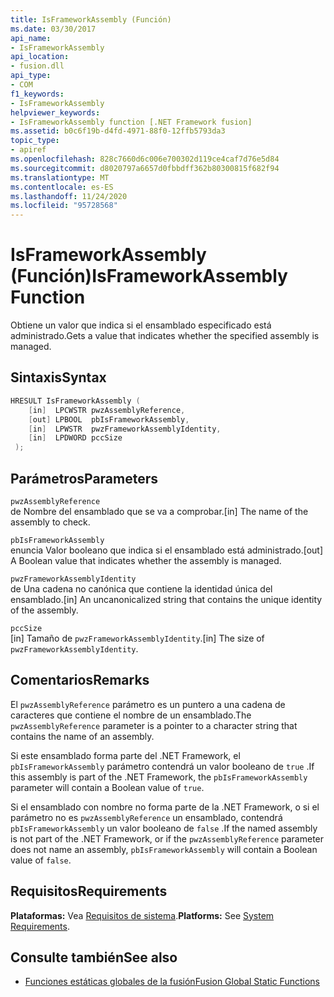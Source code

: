 ```yaml
---
title: IsFrameworkAssembly (Función)
ms.date: 03/30/2017
api_name:
- IsFrameworkAssembly
api_location:
- fusion.dll
api_type:
- COM
f1_keywords:
- IsFrameworkAssembly
helpviewer_keywords:
- IsFrameworkAssembly function [.NET Framework fusion]
ms.assetid: b0c6f19b-d4fd-4971-88f0-12ffb5793da3
topic_type:
- apiref
ms.openlocfilehash: 828c7660d6c006e700302d119ce4caf7d76e5d84
ms.sourcegitcommit: d8020797a6657d0fbbdff362b80300815f682f94
ms.translationtype: MT
ms.contentlocale: es-ES
ms.lasthandoff: 11/24/2020
ms.locfileid: "95728568"
---
```

# <a name="isframeworkassembly-function"></a><span data-ttu-id="f63d0-102">IsFrameworkAssembly (Función)</span><span class="sxs-lookup"><span data-stu-id="f63d0-102">IsFrameworkAssembly Function</span></span>

<span data-ttu-id="f63d0-103">Obtiene un valor que indica si el ensamblado especificado está administrado.</span><span class="sxs-lookup"><span data-stu-id="f63d0-103">Gets a value that indicates whether the specified assembly is managed.</span></span>  
  
## <a name="syntax"></a><span data-ttu-id="f63d0-104">Sintaxis</span><span class="sxs-lookup"><span data-stu-id="f63d0-104">Syntax</span></span>  
  
```cpp  
HRESULT IsFrameworkAssembly (  
    [in]  LPCWSTR pwzAssemblyReference,  
    [out] LPBOOL  pbIsFrameworkAssembly,  
    [in]  LPWSTR  pwzFrameworkAssemblyIdentity,  
    [in]  LPDWORD pccSize  
 );  
```  
  
## <a name="parameters"></a><span data-ttu-id="f63d0-105">Parámetros</span><span class="sxs-lookup"><span data-stu-id="f63d0-105">Parameters</span></span>  

 `pwzAssemblyReference`  
 <span data-ttu-id="f63d0-106">de Nombre del ensamblado que se va a comprobar.</span><span class="sxs-lookup"><span data-stu-id="f63d0-106">[in] The name of the assembly to check.</span></span>  
  
 `pbIsFrameworkAssembly`  
 <span data-ttu-id="f63d0-107">enuncia Valor booleano que indica si el ensamblado está administrado.</span><span class="sxs-lookup"><span data-stu-id="f63d0-107">[out] A Boolean value that indicates whether the assembly is managed.</span></span>  
  
 `pwzFrameworkAssemblyIdentity`  
 <span data-ttu-id="f63d0-108">de Una cadena no canónica que contiene la identidad única del ensamblado.</span><span class="sxs-lookup"><span data-stu-id="f63d0-108">[in] An uncanonicalized string that contains the unique identity of the assembly.</span></span>  
  
 `pccSize`  
 <span data-ttu-id="f63d0-109">[in] Tamaño de `pwzFrameworkAssemblyIdentity`.</span><span class="sxs-lookup"><span data-stu-id="f63d0-109">[in] The size of `pwzFrameworkAssemblyIdentity`.</span></span>  
  
## <a name="remarks"></a><span data-ttu-id="f63d0-110">Comentarios</span><span class="sxs-lookup"><span data-stu-id="f63d0-110">Remarks</span></span>  

 <span data-ttu-id="f63d0-111">El `pwzAssemblyReference` parámetro es un puntero a una cadena de caracteres que contiene el nombre de un ensamblado.</span><span class="sxs-lookup"><span data-stu-id="f63d0-111">The `pwzAssemblyReference` parameter is a pointer to a character string that contains the name of an assembly.</span></span>  
  
 <span data-ttu-id="f63d0-112">Si este ensamblado forma parte del .NET Framework, el `pbIsFrameworkAssembly` parámetro contendrá un valor booleano de `true` .</span><span class="sxs-lookup"><span data-stu-id="f63d0-112">If this assembly is part of the .NET Framework, the `pbIsFrameworkAssembly` parameter will contain a Boolean value of `true`.</span></span>  
  
 <span data-ttu-id="f63d0-113">Si el ensamblado con nombre no forma parte de la .NET Framework, o si el parámetro no es `pwzAssemblyReference` un ensamblado, contendrá `pbIsFrameworkAssembly` un valor booleano de `false` .</span><span class="sxs-lookup"><span data-stu-id="f63d0-113">If the named assembly is not part of the .NET Framework, or if the `pwzAssemblyReference` parameter does not name an assembly, `pbIsFrameworkAssembly` will contain a Boolean value of `false`.</span></span>  
  
## <a name="requirements"></a><span data-ttu-id="f63d0-114">Requisitos</span><span class="sxs-lookup"><span data-stu-id="f63d0-114">Requirements</span></span>  

 <span data-ttu-id="f63d0-115">**Plataformas:** Vea [Requisitos de sistema](../../get-started/system-requirements.md).</span><span class="sxs-lookup"><span data-stu-id="f63d0-115">**Platforms:** See [System Requirements](../../get-started/system-requirements.md).</span></span>  
  
## <a name="see-also"></a><span data-ttu-id="f63d0-116">Consulte también</span><span class="sxs-lookup"><span data-stu-id="f63d0-116">See also</span></span>

- [<span data-ttu-id="f63d0-117">Funciones estáticas globales de la fusión</span><span class="sxs-lookup"><span data-stu-id="f63d0-117">Fusion Global Static Functions</span></span>](fusion-global-static-functions.md)
